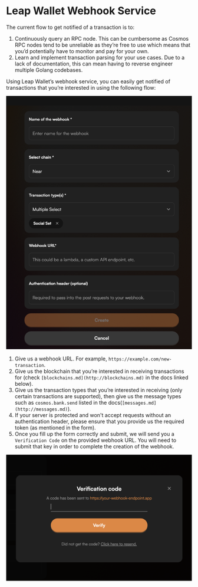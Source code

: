 # Leap Wallet Webhook Service

The current flow to get notified of a transaction is to:

1. Continuously query an RPC node. This can be cumbersome as Cosmos RPC nodes tend to be unreliable as they’re free to use which means that you’d potentially have to monitor and pay for your own.
2. Learn and implement transaction parsing for your use cases. Due to a lack of documentation, this can mean having to reverse engineer multiple Golang codebases.

Using Leap Wallet’s webhook service, you can easily get notified of transactions that you’re interested in using the following flow:


![Webhook Form](/images/form.png)

1. Give us a webhook URL. For example, `https://example.com/new-transaction`.
2. Give us the blockchain that you’re interested in receiving transactions for (check `[blockchains.md](http://blockchains.md)` in the docs linked below).
3. Give us the transaction types that you’re interested in receiving (only certain transactions  are supported), then give us the message types such as `cosmos.bank.send` listed in the docs(`[messages.md](http://messages.md)`).
4. If your server is protected and won't accept requests without an authentication header, please ensure that you provide us the required token (as mentioned in the form).
5. Once you fill up the form correctly and submit, we will send you a `Verification Code` on the provided webhook URL. You will need to submit that key in order to complete the creation of the webhook.

![Verification Modal](/images/verification-modal.png)

